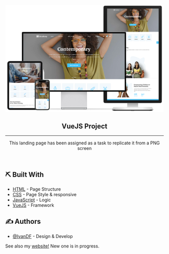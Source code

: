<p align="center">
 <img src="./img/readme/devices.png" alt="VueJS Project" title="VueJS Project" width="550px">
</p>

<h2 align="center">VueJS Project</h2>

---

<p align="center">This landing page has been assigned as a task to replicate it from a PNG screen</p>
<br> 
    
## ⛏️ Built With <a name = "tech_stack"></a>

- [HTML](https://html.com) - Page Structure
- [CSS](https://www.w3.org/TR/CSS/) - Page Style & responsive
- [JavaScript](https://www.javascript.com) - Logic
- [VueJS](https://www.javascript.com) - Framework

## ✍️ Authors <a name = "authors"></a>

- [@IvanDF](https://github.com/IvanDF) - Design & Develop

See also my [website!](https://ivandf.dev)
New one is in progress.
